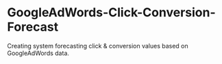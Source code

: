 # GoogleAdWords-Click-Conversion-Forecast
Creating system forecasting click & conversion values based on GoogleAdWords data.
